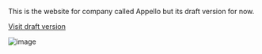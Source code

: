This is the website for company called Appello but its draft version for now.

[Visit draft version](https://appello-radna-verzija.netlify.app/)

![image](https://github.com/Vladimir612/appello-front/assets/53167193/9261ca64-a3c0-4f77-94aa-95edb7f90a8a)
